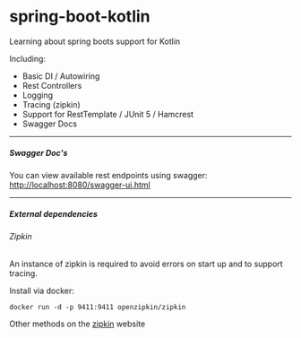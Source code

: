 # spring-boot-kotlin

Learning about spring boots support for Kotlin 

Including:
- Basic DI / Autowiring
- Rest Controllers
- Logging
- Tracing (zipkin)
- Support for RestTemplate / JUnit 5 / Hamcrest
- Swagger Docs

---
 
#####  Swagger Doc's

You can view available rest endpoints using swagger:
[http://localhost:8080/swagger-ui.html](http://localhost:8080/swagger-ui.html)


--- 

##### External dependencies
###### Zipkin
An instance of zipkin is required to avoid errors on start up and to
support tracing.

Install via docker:

`docker run -d -p 9411:9411 openzipkin/zipkin`

Other methods on the [zipkin](https://zipkin.io/pages/quickstart) website
